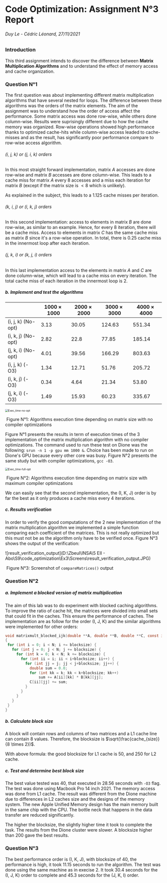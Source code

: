 # Code Optimization: Assignment N°3 Report

###### Duy Le - Cédric Léonard, 27/11/2021

### Introduction

This third assignment intends to discover the difference between **Matrix Multiplication Algorithms** and to understand the effect of memory access and cache organization.

### Question N°1

The first question was about implementing different matrix multiplication algorithms that have several nested for loops. The difference between these algorithms was the orders of the matrix elements. The aim of the assignment was to understand how the order of access affect the performance. Some matrix access was done row-wise, while others done column-wise. Results were suprisingly different due to how the cache memory was organized. Row-wise operations showed high performance thanks to optimized cache-hits while column-wise access leaded to cache-misses and as the result, has significantly poor performance compare to row-wise access algorithm.

###### (i, j, k) or (j, i, k) orders

In this most straight forward implementation, matrix $A$ accesses are done row-wise and matrix $B$ accesses are done column-wise. This leads to a cache miss for matrix $A$ every 8 accesses and a miss each iteration for matrix $B$ (except if the matrix size is $< 8$ which is unlikely).

As explained in the subject, this leads to a $1.125$ cache misses per iteration.

###### (k, i, j) or (i, k, j) orders

In this second implementation: access to elements in matrix $B$ are done row-wise, as similar to an example. Hence, for every 8 iteration, there will be a cache miss. Access to elements in matrix $C$ has the same cache miss as matrix $B$ since it's a row-wise operation. 
In total, there is $0.25$ cache miss in the innermost loop after each iteration.

###### (j, k, i) or (k, j, i) orders

In this last implementation access to the elements in matrix $A$ and $C$ are done column-wise, which will lead to a cache miss on every iteration. The total cache miss of each iteration in the innermost loop is $2$.

##### b. Implement and test the algorithms

|                    | $1000 \times 1000$ | $2000 \times 2000$ | $3000 \times 3000$ | $4000 \times 4000$ |
| ------------------ | ------------------ | ------------------ | ------------------ | ------------------ |
| (i, j, k) (No-opt) | 3.13               | 30.05              | 124.63             | 551.34             |
| (i, k, j) (No-opt) | 2.82               | 22.8               | 77.85              | 185.14             |
| (j, k, i) (No-opt) | 4.01               | 39.56              | 166.29             | 803.63             |
| (i, j, k) (-O3)    | 1.34               | 12.71              | 51.76              | 205.72             |
| (i, k, j) (-O3)    | 0.34               | 4.64               | 21.34              | 53.80              |
| (j, k, i) (-O3)    | 1.49               | 15.93              | 60.23              | 335.67             |

<img src="D:\Zbeul\INSA\5 EII - Abo\S9\code_optimization\Ex3\Screens\Exec_time-no-opt.JPG" alt="Exec_time-no-opt" style="zoom:60%;" />

​				Figure N°1: Algorithms execution time depending on matrix size with no compiler optimizations

Figure N°1 presents the results in term of execution times of the 3 implementation of the matrix multiplication algorithm with no compiler optimizations. The command used to run these test on Dione was the following: `srun -n 1 -p gpu mm 1000 &`. Choice has been made to run on Dione's GPU because every other core was busy. Figure N°2 presents the same study but with compiler optimizations, `gcc -O3`.

<img src="D:\Zbeul\INSA\5 EII - Abo\S9\code_optimization\Ex3\Screens\Exec_time-full-opt.JPG" alt="Exec_time-full-opt" style="zoom:60%;" />

​		Figure N°2: Algorithms execution time depending on matrix size with maximum compiler optimizations

We can easily see that the second implementation, the (I, K, J) order is by far the best as it only produces a cache miss every $4$ iterations.

##### c. Results verification

In order to verify the good computations of the 2 new implementation of the matrix multiplication algorithm we implemented a simple function comparing each coefficient of the matrices. This is not really optimized but this must not be as the algorithm only have to be verified once. Figure N°3 shows the output of the verification:

![result_verification_output](D:\Zbeul\INSA\5 EII - Abo\S9\code_optimization\Ex3\Screens\result_verification_output.JPG)

​					Figure N°3: Screenshot of `compareMatrices()` output

### Question N°2

##### a. Implement a blocked version of matrix multiplication

The aim of this lab was to do experiment with blocked caching algorithms. To improve the ratio of cache hit, the matrices were divided into small sets that could fit in the caches. This ensure the performance of caches. The implementation are as follow for the order (I, J, K) and the similar algorithms were implemented for other orders:

 ```c
void matrixmult_blocked_ijk(double **A, double **B, double **C, const int N, const int blocksize)
{
  for (int i = 0; i < N; i += blocksize) {
    for (int j = 0; j < N; j += blocksize) {
      for (int k = 0; k < N; k += blocksize) {
        for (int ii = i; ii < i+blocksize; ii++) {
          for (int jj = j; jj < j+blocksize; jj++) {
            double sum = 0.0;
            for (int kk = k; kk < k+blocksize; kk++)
              	sum += A[ii][kk] * B[kk][jj];
            C[ii][jj] += sum;
          }
        }
      }
    }
  }
}
 ```

##### b. Calculate block size

A block will contain rows and columns of two matrices and a L1 cache line can contain 8 values.
Therefore, the blocksize is $\sqrt(\frac{cache_{size}}{8 \times 2})$.

With above formula: the good blocksize for L1 cache is 50, and 250 for L2 cache.


##### c. Test and determine best block size
The best value tested was 40, that executed in 28.56 seconds with `-O3` flag. The test was done using Macbook Pro 14 inch 2021. The memory access was done from L1 cache. The result was different from the Dione machine due to differences in L2 caches size and the designs of the memory system. The new Apple Unified Memory design has the main memory built in the same chip with the CPU. The bottle neck that happens in the data transfer are reduced significantly. 

The higher the blocksize, the slightly higher time it took to complete the task. The results from  the Dione cluster were slower. A blocksize higher than 200 gave the best results. 

### Question N°3
The best performance order is (I, K, J), with blocksize of 40, the performance is high, it took 11.15 seconds to run the algorithm. The test was done using the same machine as in execise 2. It took 30.4 seconds for the (I, J, K) order to complete and 45.3 seconds for the (J, K, I) order. 